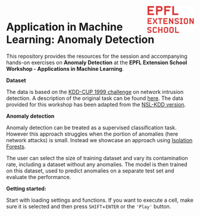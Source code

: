 <img src="static/EXTS_Logo.png" width="125px" align="right">

# Application in Machine Learning: Anomaly Detection

This repository provides the resources for the session and accompanying hands-on exercises on **Anomaly Detection** at the **EPFL Extension School Workshop - Applications in Machine Learning**.

**Dataset**

The data is based on the [KDD-CUP 1999 challenge](http://kdd.ics.uci.edu/databases/kddcup99/kddcup99.html) on network intrusion detection. A description of the original task can be found [here](http://kdd.ics.uci.edu/databases/kddcup99/task.html). The data provided for this workshop has been adapted from the [NSL-KDD version](https://www.kaggle.com/hassan06/nslkdd).

**Anomaly detection**

Anomaly detection can be treated as a supervised classification task. However this approach struggles when the portion of anomalies (here network attacks) is small. Instead we showcase an approach using [Isolation Forests](https://www.youtube.com/watch?v=RyFQXQf4w4w). 

The user can select the size of training dataset and vary its contamination rate, including a dataset without any anomalies. The model is then trained on this dataset, used to predict anomalies on a separate test set and evaluate the performance.

**Getting started:** 

Start with loading settings and functions. If you want to execute a cell, make sure it is selected and then press `SHIFT`+`ENTER` or the `'Play'` button.
